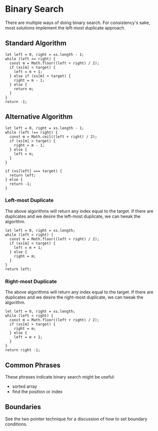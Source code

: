 # Binary Search

There are multiple ways of doing binary search.  For consistency's sake, most solutions implement the left-most duplicate approach.

## Standard Algorithm

```
let left = 0, right = xs.length - 1;
while (left <= right) {
  const m = Math.floor((left + right) / 2);
  if (xs[m] < target) {
    left = m + 1;
  } else if (xs[m] > target) {
    right = m - 1;
  } else {
    return m;
  }
}
return -1;
```

## Alternative Algorithm

```
let left = 0, right = xs.length - 1;
while (left !== right) {
  const m = Math.ceil((left + right) / 2);
  if (xs[m] > target) {
    right = m - 1;
  } else {
    left = m;
  }
}

if (xs[left] === target) {
  return left;
} else {
  return -1;
}
```

### Left-most Duplicate

The above algorithms will return any index equal to the target.  If there are duplicates and we desire the left-most duplicate, we can tweak the algorithm.

```
let left = 0, right = xs.length;
while (left < right) {
  const m = Math.floor((left + right) / 2);
  if (xs[m] < target) {
    left = m + 1;
  } else {
    right = m;
  }
}
return left;
```

### Right-most Duplicate

The above algorithms will return any index equal to the target.  If there are duplicates and we desire the right-most duplicate, we can tweak the algorithm.

```
let left = 0, right = xs.length;
while (left < right) {
  const m = Math.floor((left + right) / 2);
  if (xs[m] > target) {
    right = m;
  } else {
    left = m + 1;
  }
}
return right -1;
```

## Common Phrases

These phrases indicate binary search might be useful:

- sorted array
- find the position or index

## Boundaries

See the two pointer technique for a discussion of how to set boundary conditions.
